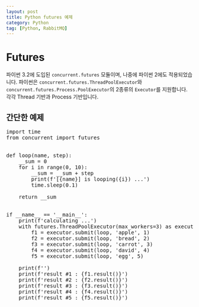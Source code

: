 ```yaml
---
layout: post
title: Python futures 예제
category: Python
tag: [Python, RabbitMQ]
---
```


# Futures

파이썬 3.2에 도입된 `concurrent.futures` 모듈이며, 나중에 파이썬 2에도 적용되었습니다.
파이썬은 `concurrent.futures.ThreadPoolExecutor`와 `concurrent.futures.Process.PoolExecutor`의 2종류의
`Executor`를 지원합니다. 각각 Thread 기반과 Process 기반입니다.

## 간단한 예제

<pre class="prettyprint">
import time
from concurrent import futures


def loop(name, step):
    __sum = 0
    for i in range(0, 10):
        __sum = __sum + step
        print(f'[{name}] is looping({i}) ...')
        time.sleep(0.1)

    return __sum


if __name__ == '__main__':
    print(f'calculating ...')
    with futures.ThreadPoolExecutor(max_workers=3) as executor:
        f1 = executor.submit(loop, 'apple', 1)
        f2 = executor.submit(loop, 'bread', 2)
        f3 = executor.submit(loop, 'carrot', 3)
        f4 = executor.submit(loop, 'david', 4)
        f5 = executor.submit(loop, 'egg', 5)

    print(f'<result>')
    print(f'result #1 : {f1.result()}')
    print(f'result #2 : {f2.result()}')
    print(f'result #3 : {f3.result()}')
    print(f'result #4 : {f4.result()}')
    print(f'result #5 : {f5.result()}')
</pre>

